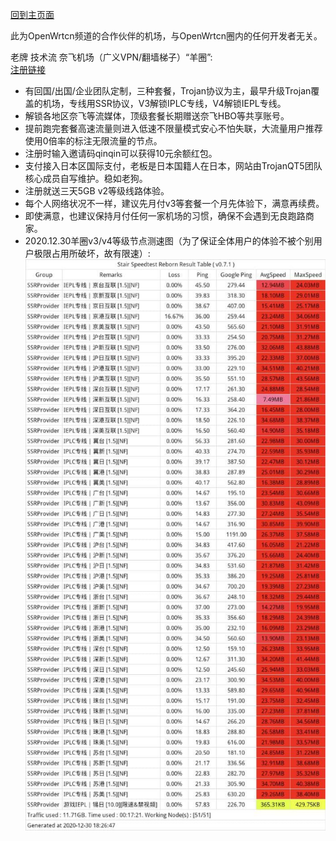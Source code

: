 [回到主页面](https://github.com/boduoyejieyi666/whonolikeboduoyejieyi/blob/main/README.md)           

此为OpenWrtcn频道的合作伙伴的机场，与OpenWrtcn圈内的任何开发者无关。          

老牌 技术流 奈飞机场（广义VPN/翻墙梯子）“羊圈”:          
[注册链接](https://www.mielink.cc/register?aff=qinqin)          
* 有回国/出国/企业团队定制，三种套餐，Trojan协议为主，最早升级Trojan覆盖的机场，专线用SSR协议，V3解锁IPLC专线，V4解锁IEPL专线。               
* 解锁各地区奈飞等流媒体，顶级套餐长期赠送奈飞HBO等共享账号。      
* 提前跑完套餐高速流量则进入低速不限量模式安心不怕失联，大流量用户推荐使用0倍率的标注无限流量的节点。     
* 注册时输入邀请码qinqin可以获得10元余额红包。     
* 支付接入日本区国际支付，老板是日本国籍人在日本，网站由TrojanQT5团队核心成员自写维护。稳如老狗。       
* 注册就送三天5GB v2等级线路体验。      
* 每个人网络状况不一样，建议先月付v3等套餐一个月先体验下，满意再续费。    
* 即使满意，也建议保持月付任何一家机场的习惯，确保不会遇到无良跑路商家。            
* 2020.12.30羊圈v3/v4等级节点测速图（为了保证全体用户的体验不被个别用户极限占用所破坏，故有限速）:                      
![](./1.jpg)  
